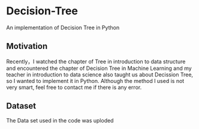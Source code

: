 # Decision-Tree
An implementation of Decision Tree in Python

## Motivation

Recently，I watched the chapter of Tree in introduction to data structure and encountered the chapter of Decision Tree in Machine Learning and my teacher in introduction to data science also taught us about Decission Tree, so I wanted to implement it in Python. Although the method I used is not very smart, feel free to contact me if there is any error.
## Dataset

The Data set used in the code was uploded

